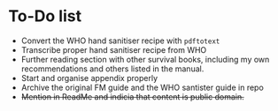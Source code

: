 # To-Do list

* Convert the WHO hand sanitiser recipe with `pdftotext`
* Transcribe proper hand sanitiser recipe from WHO
* Further reading section with other survival books, including my own recommendations and others listed in the manual.
* Start and organise appendix properly
* Archive the original FM guide and the WHO santister guide in repo
* ~~Mention in ReadMe and indicia that content is public domain.~~